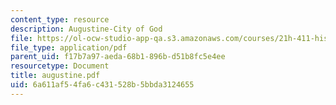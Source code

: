 ```yaml
---
content_type: resource
description: Augustine-City of God
file: https://ol-ocw-studio-app-qa.s3.amazonaws.com/courses/21h-411-history-of-western-thought-500-1300-fall-2004/6a611af54fa6c431528b5bbda3124655_augustine.pdf
file_type: application/pdf
parent_uid: f17b7a97-aeda-68b1-896b-d51b8fc5e4ee
resourcetype: Document
title: augustine.pdf
uid: 6a611af5-4fa6-c431-528b-5bbda3124655
---
```

